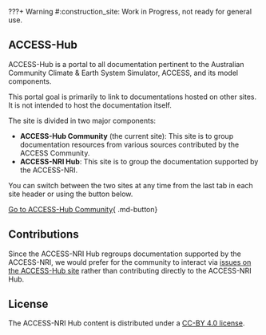 
???+ Warning
    #:construction_site: Work in Progress, not ready for general use.
## ACCESS-Hub

ACCESS-Hub is a portal to all documentation pertinent to the Australian Community Climate & Earth System Simulator, ACCESS, and its model components.

This portal goal is primarily to link to documentations hosted on other sites. It is not intended to host the documentation itself.

The site is divided in two major components:

- **ACCESS-Hub Community** (the current site): This site is to group documentation resources from various sources contributed by the ACCESS Community.
- **ACCESS-NRI Hub**: This site is to group the documentation supported by the ACCESS-NRI.

You can switch between the two sites at any time from the last tab in each site header or using the button below.

[Go to ACCESS-Hub Community](https://access-hub.github.io/ACCESS-Hub/index.html){ .md-button}

## Contributions

Since the ACCESS-NRI Hub regroups documentation supported by the ACCESS-NRI, we would prefer for the community to interact via [issues on the ACCESS-Hub site][IssueHub] rather than contributing directly to the ACCESS-NRI Hub.

## License
The ACCESS-NRI Hub content is distributed under a [CC-BY 4.0 license](License).


[IssueHub]: https://github.com/ACCESS-Hub/ACCESS-Hub/issues